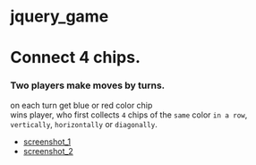 # jquery_game
# Connect 4 chips.
### Two players make moves by turns.
on each turn get blue or red color chip<br>
wins player, who first collects `4` chips of the `same` color `in a row`,<br>
`vertically`, `horizontally` or `diagonally`.
<br>
* [screenshot_1](jquery_game/1.png)
* [screenshot_2](jquery_game/2.png)